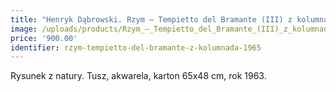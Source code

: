 ```yaml
---
title: "Henryk Dąbrowski. Rzym – Tempietto del Bramante (III) z kolumnadą (1965)"
image: /uploads/products/Rzym_–_Tempietto_del_Bramante_(III)_z_kolumnada_(1965).jpg
price: '900.00'
identifier: rzym-tempietto-del-bramante-z-kolumnada-1965
---
```


Rysunek z natury. Tusz, akwarela, karton 65x48 cm, rok 1963.